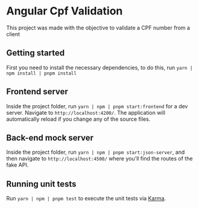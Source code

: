 # Angular Cpf Validation

This project was made with the objective to validate a CPF number from a client

## Getting started
 
First you need to install the necessary dependencies, to do this, run `yarn | npm install | pnpm install
`

## Frontend server

Inside the project folder, run `yarn | npm | pnpm start:frontend` for a dev server. Navigate to `http://localhost:4200/`. The application will automatically reload if you change any of the source files.

## Back-end mock server

Inside the project folder, run `yarn | npm | pnpm start:json-server`, and then navigate to `http://localhost:4500/` where you'll find the routes of the fake API.

## Running unit tests

Run `yarn | npm | pnpm test` to execute the unit tests via [Karma](https://karma-runner.github.io).
